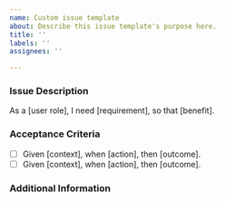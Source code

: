 ```yaml
---
name: Custom issue template
about: Describe this issue template's purpose here.
title: ''
labels: ''
assignees: ''

---
```


### Issue Description
As a [user role], I need [requirement], so that [benefit].

### Acceptance Criteria
- [ ] Given [context], when [action], then [outcome].
- [ ] Given [context], when [action], then [outcome].

### Additional Information
